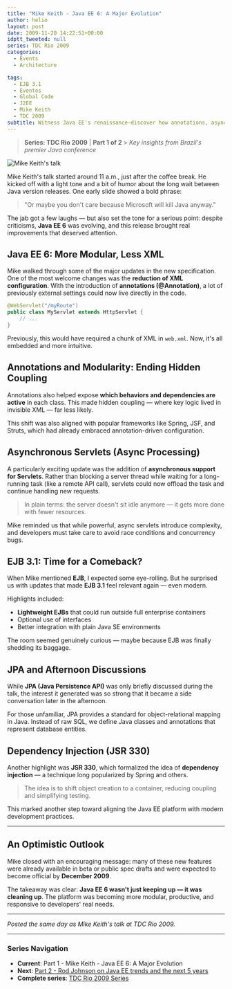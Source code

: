 ```yaml
---
title: "Mike Keith - Java EE 6: A Major Evolution"
author: helio
layout: post
date: 2009-11-20 14:22:51+00:00
idptt_tweeted: null
series: TDC Rio 2009
categories:
  - Events
  - Architecture

tags:
  - EJB 3.1
  - Eventos
  - Global Code
  - J2EE
  - Mike Keith
  - TDC 2009
subtitle: Witness Java EE's renaissance—discover how annotations, async servlets, and lightweight EJBs finally make enterprise Java development feel modern, productive, and XML-free
---
```


> **Series: TDC Rio 2009** | **Part 1 of 2** > _Key insights from Brazil's premier Java conference_

![Mike Keith's talk](/uploads/2009/11/dsc00699.jpg)

Mike Keith's talk started around 11 a.m., just after the coffee break. He kicked off with a light tone and a bit of humor about the long wait between Java version releases. One early slide showed a bold phrase:

> "Or maybe you don't care because Microsoft will kill Java anyway."

The jab got a few laughs — but also set the tone for a serious point: despite criticisms, **Java EE 6** was evolving, and this release brought real improvements that deserved attention.

## Java EE 6: More Modular, Less XML

Mike walked through some of the major updates in the new specification. One of the most welcome changes was the **reduction of XML configuration**. With the introduction of **annotations (@Annotation)**, a lot of previously external settings could now live directly in the code.

```java
@WebServlet("/myRoute")
public class MyServlet extends HttpServlet {
    // ...
}
```

Previously, this would have required a chunk of XML in `web.xml`. Now, it's all embedded and more intuitive.

## Annotations and Modularity: Ending Hidden Coupling

Annotations also helped expose **which behaviors and dependencies are active** in each class. This made hidden coupling — where key logic lived in invisible XML — far less likely.

This shift was also aligned with popular frameworks like Spring, JSF, and Struts, which had already embraced annotation-driven configuration.

## Asynchronous Servlets (Async Processing)

A particularly exciting update was the addition of **asynchronous support for Servlets**. Rather than blocking a server thread while waiting for a long-running task (like a remote API call), servlets could now offload the task and continue handling new requests.

> In plain terms: the server doesn't sit idle anymore — it gets more done with fewer resources.

Mike reminded us that while powerful, async servlets introduce complexity, and developers must take care to avoid race conditions and concurrency bugs.

## EJB 3.1: Time for a Comeback?

When Mike mentioned **EJB**, I expected some eye-rolling. But he surprised us with updates that made **EJB 3.1** feel relevant again — even modern.

Highlights included:

- **Lightweight EJBs** that could run outside full enterprise containers
- Optional use of interfaces
- Better integration with plain Java SE environments

The room seemed genuinely curious — maybe because EJB was finally shedding its baggage.

## JPA and Afternoon Discussions

While **JPA (Java Persistence API)** was only briefly discussed during the talk, the interest it generated was so strong that it became a side conversation later in the afternoon.

For those unfamiliar, JPA provides a standard for object-relational mapping in Java. Instead of raw SQL, we define Java classes and annotations that represent database entities.

## Dependency Injection (JSR 330)

Another highlight was **JSR 330**, which formalized the idea of **dependency injection** — a technique long popularized by Spring and others.

> The idea is to shift object creation to a container, reducing coupling and simplifying testing.

This marked another step toward aligning the Java EE platform with modern development practices.

---

## An Optimistic Outlook

Mike closed with an encouraging message: many of these new features were already available in beta or public spec drafts and were expected to become official by **December 2009**.

The takeaway was clear: **Java EE 6 wasn't just keeping up — it was cleaning up**. The platform was becoming more modular, productive, and responsive to developers' real needs.

---

_Posted the same day as Mike Keith's talk at TDC Rio 2009._

---

### **Series Navigation**

- **Current**: Part 1 - Mike Keith - Java EE 6: A Major Evolution
- **Next**: [Part 2 - Rod Johnson on Java EE trends and the next 5 years](../2009-11-25-rod-johnson-tendencias-em-java-ee-como-serao-os-proximos-5-anos/)
- **Complete series**: [TDC Rio 2009 Series](/series/tdc-rio-2009/)
